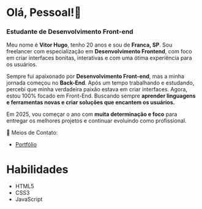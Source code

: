 # Olá, Pessoal!👋

### Estudante de Desenvolvimento Front-end

Meu nome é **Vitor Hugo**, tenho 20 anos e sou de **Franca, SP**. Sou freelancer com especialização em **Desenvolvimento Frontend**, com foco em criar interfaces bonitas, interativas e com uma ótima experiência para os usuários.

Sempre fui apaixonado por **Desenvolvimento Front-end**, mas a minha jornada começou no **Back-End**. Após um tempo trabalhando e estudando, percebi que minha verdadeira paixão estava em criar interfaces. Agora, estou 100% focado em Front-End. Buscando sempre **aprender linguagens e ferramentas novas e criar soluções que encantem os usuários.**

Em 2025, vou começar o ano com **muita determinação e foco** para entregar os melhores projetos e continuar evoluindo como profissional. 

📩 Meios de Contato:
- [Portfólio](https://uvitordev.vercel.app/)

# Habilidades
- HTML5
- CSS3
- JavaScript
